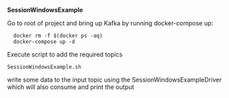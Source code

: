 **SessionWindowsExample**

Go to root of project and bring up Kafka by running docker-compose up:

```
  docker rm -f $(docker ps -aq)
  docker-compose up -d
 ```

Execute script to add the required topics

`SessionWindowsExample.sh`

write some data to the input topic using the SessionWindowsExampleDriver which will also consume and print the output




